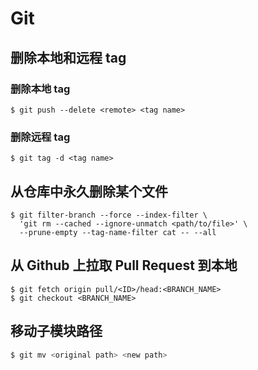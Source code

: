 # Git

## 删除本地和远程 tag

### 删除本地 tag

```shell
$ git push --delete <remote> <tag name>
```

### 删除远程 tag

```shell
$ git tag -d <tag name>
```

## 从仓库中永久删除某个文件

```shell
$ git filter-branch --force --index-filter \
  'git rm --cached --ignore-unmatch <path/to/file>' \
  --prune-empty --tag-name-filter cat -- --all
```

## 从 Github 上拉取 Pull Request 到本地

```shell
$ git fetch origin pull/<ID>/head:<BRANCH_NAME>
$ git checkout <BRANCH_NAME>
```

## 移动子模块路径

```sh
$ git mv <original path> <new path>
```
